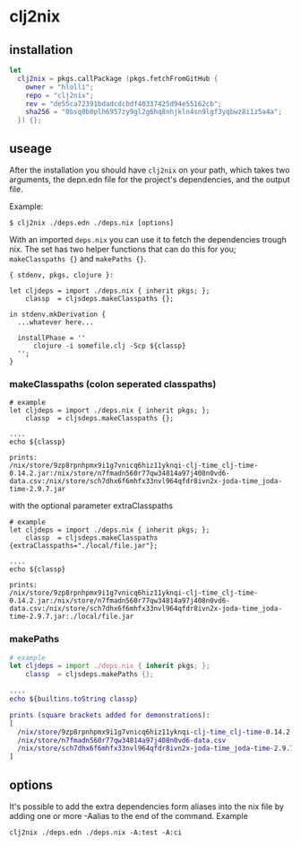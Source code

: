 # clj2nix

## installation

```nix
let
  clj2nix = pkgs.callPackage (pkgs.fetchFromGitHub {
    owner = "hlolli";
    repo = "clj2nix";
    rev = "de55ca72391bdadcdcbdf40337425d94e55162cb";
    sha256 = "0bsq0b0plh6957zy9gl2g6hq8nhjkln4sn9lgf3yqbwz8i1z5a4a";
  }) {};
```

## useage

After the installation you should have `clj2nix` on your path, which takes two arguments, the depn.edn file for the project's dependencies, and the output file.

Example:

```
$ clj2nix ./deps.edn ./deps.nix [options]
```

With an imported `deps.nix` you can use it to fetch the dependencies trough nix. The set has two helper functions that can do this for you; `makeClasspaths {}` and `makePaths {}`.

```
{ stdenv, pkgs, clojure }:

let cljdeps = import ./deps.nix { inherit pkgs; };
    classp  = cljsdeps.makeClasspaths {};

in stdenv.mkDerivation {
  ...whatever here...

  installPhase = ''
      clojure -i somefile.clj -Scp ${classp}
  '';
}
```

### makeClasspaths (colon seperated classpaths)

```
# example
let cljdeps = import ./deps.nix { inherit pkgs; };
    classp  = cljsdeps.makeClasspaths {};

....
echo ${classp}

prints:
/nix/store/9zp8rpnhpmx9i1g7vnicq6hiz11yknqi-clj-time_clj-time-0.14.2.jar:/nix/store/n7fmadn560r77qw34814a97j408n0vd6-data.csv:/nix/store/sch7dhx6f6mhfx33nvl964qfdr8ivn2x-joda-time_joda-time-2.9.7.jar
```

with the optional parameter extraClasspaths

```
# example
let cljdeps = import ./deps.nix { inherit pkgs; };
    classp  = cljsdeps.makeClasspaths {extraClasspaths="./local/file.jar"};

....
echo ${classp}

prints:
/nix/store/9zp8rpnhpmx9i1g7vnicq6hiz11yknqi-clj-time_clj-time-0.14.2.jar:/nix/store/n7fmadn560r77qw34814a97j408n0vd6-data.csv:/nix/store/sch7dhx6f6mhfx33nvl964qfdr8ivn2x-joda-time_joda-time-2.9.7.jar:./local/file.jar
```

### makePaths

```nix
# example
let cljdeps = import ./deps.nix { inherit pkgs; };
    classp  = cljsdeps.makePaths {};

....
echo ${builtins.toString classp}

prints (square brackets added for demonstrations):
[
  /nix/store/9zp8rpnhpmx9i1g7vnicq6hiz11yknqi-clj-time_clj-time-0.14.2.jar
  /nix/store/n7fmadn560r77qw34814a97j408n0vd6-data.csv
  /nix/store/sch7dhx6f6mhfx33nvl964qfdr8ivn2x-joda-time_joda-time-2.9.7.jar
]
```

## options

It's possible to add the extra dependencies form aliases into the nix file by adding one or more -Aalias to the end of the command. Example

```
clj2nix ./deps.edn ./deps.nix -A:test -A:ci
```

